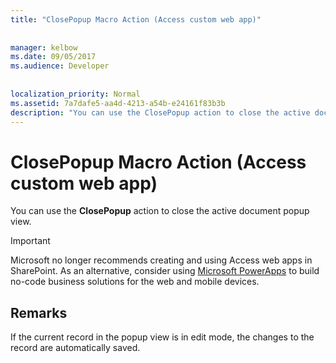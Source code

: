```yaml
---
title: "ClosePopup Macro Action (Access custom web app)"
  
  
manager: kelbow
ms.date: 09/05/2017
ms.audience: Developer
 
  
localization_priority: Normal
ms.assetid: 7a7dafe5-aa4d-4213-a54b-e24161f83b3b
description: "You can use the ClosePopup action to close the active document popup view."
---
```


# ClosePopup Macro Action (Access custom web app)

You can use the **ClosePopup** action to close the active document popup view. 
  
> [!IMPORTANT]
> Microsoft no longer recommends creating and using Access web apps in SharePoint. As an alternative, consider using [Microsoft PowerApps](https://powerapps.microsoft.com/en-us/) to build no-code business solutions for the web and mobile devices. 
  
## Remarks

If the current record in the popup view is in edit mode, the changes to the record are automatically saved.
  

